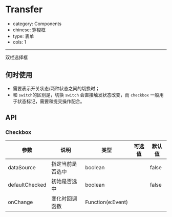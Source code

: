 # Transfer

- category: Components
- chinese: 穿梭框
- type: 表单
- cols: 1

---

双栏选择框

## 何时使用

- 需要表示开关状态/两种状态之间的切换时；
- 和 `switch`的区别是，切换 `switch` 会直接触发状态改变，而 `checkbox` 一般用于状态标记，需要和提交操作配合。

## API

### Checkbox

| 参数      | 说明                                     | 类型       |  可选值 |默认值 |
|-----------|------------------------------------------|------------|-------|--------|
|  dataSource | 指定当前是否选中 | boolean  |   | false    |
|  defaultChecked | 初始是否选中 | boolean |  | false |
|  onChange | 变化时回调函数 | Function(e:Event) |  |  | |
